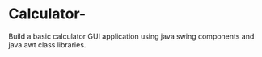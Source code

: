 # Calculator-
Build a basic calculator GUI application using java swing components and java awt class libraries. 
